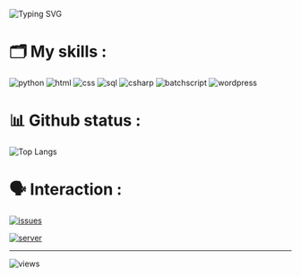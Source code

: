 ![Typing SVG](https://readme-typing-svg.herokuapp.com?font=Fira+Code&size=25&pause=1000&color=4cffc3&center=true&vCenter=true&width=435&lines=Hey;Welcome+to+my+github+profile)


# 🗂 My skills :
![python](https://img.shields.io/badge/Python-FFD43B?style=for-the-badge&logo=python&logoColor=2a92c2)
![html](https://img.shields.io/badge/html-FF5733?style=for-the-badge&logo=html5&logoColor=ffffff)
![css](https://img.shields.io/badge/css-264de4?style=for-the-badge&logo=css3&logoColor=ffffff)
![sql](https://img.shields.io/badge/sql-78FFAD?style=for-the-badge&logo=amazondocumentdb&logoColor=000000)
![csharp](https://img.shields.io/badge/c%23-9947ee?style=for-the-badge&logo=csharp&logoColor=ffffff)
![batchscript](https://img.shields.io/badge/batch_script-000000?style=for-the-badge&logo=windows&logoColor=0398FF)
![wordpress](https://img.shields.io/badge/wordpress-2a92c2?style=for-the-badge&logo=wordpress&logoColor=3E3E3E)

# 📊 Github status :


![Top Langs](https://github-readme-stats.vercel.app/api/top-langs/?username=farzadoxo&layout=compact&bg_color=0d1117&hide_border=true&text_color=ffffff&title_color=f1c3ff)

# 🗣 Interaction :
[![issues](https://shields.io/badge/Issues-ffffff?style=social&logo=github)](https://github.com/farzadoxo/farzadoxo/issues)

[![server](https://shields.io/badge/Discord%20Server-ffffff?style=social&logo=discord)](https://discord.gg/XEpFbnqrTq)
________________________________________
![views](https://visitcount.itsvg.in/api?id=farzadoxo&label=Profile%20Views&color=1&icon=5&pretty=false)
